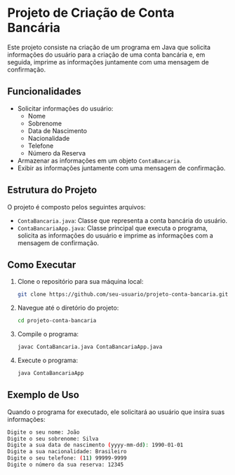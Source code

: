 # Projeto de Criação de Conta Bancária

Este projeto consiste na criação de um programa em Java que solicita informações do usuário para a criação de uma conta bancária e, em seguida, imprime as informações juntamente com uma mensagem de confirmação.

## Funcionalidades

- Solicitar informações do usuário:
  - Nome
  - Sobrenome
  - Data de Nascimento
  - Nacionalidade
  - Telefone
  - Número da Reserva
- Armazenar as informações em um objeto `ContaBancaria`.
- Exibir as informações juntamente com uma mensagem de confirmação.

## Estrutura do Projeto

O projeto é composto pelos seguintes arquivos:

- `ContaBancaria.java`: Classe que representa a conta bancária do usuário.
- `ContaBancariaApp.java`: Classe principal que executa o programa, solicita as informações do usuário e imprime as informações com a mensagem de confirmação.

## Como Executar

1. Clone o repositório para sua máquina local:
    ```sh
    git clone https://github.com/seu-usuario/projeto-conta-bancaria.git
    ```
2. Navegue até o diretório do projeto:
    ```sh
    cd projeto-conta-bancaria
    ```
3. Compile o programa:
    ```sh
    javac ContaBancaria.java ContaBancariaApp.java
    ```
4. Execute o programa:
    ```sh
    java ContaBancariaApp
    ```

## Exemplo de Uso

Quando o programa for executado, ele solicitará ao usuário que insira suas informações:

```sh
Digite o seu nome: João
Digite o seu sobrenome: Silva
Digite a sua data de nascimento (yyyy-mm-dd): 1990-01-01
Digite a sua nacionalidade: Brasileiro
Digite o seu telefone: (11) 99999-9999
Digite o número da sua reserva: 12345
